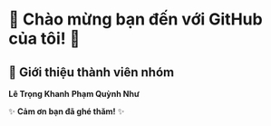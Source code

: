 # 🌟 Chào mừng bạn đến với GitHub của tôi! 🌟

## 👤 Giới thiệu thành viên nhóm

**Lê Trọng Khanh**
**Phạm Quỳnh Như**

✨ **Cảm ơn bạn đã ghé thăm!** ✨

